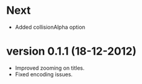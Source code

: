 # Next
* Added collisionAlpha option

# version 0.1.1 (18-12-2012)
* Improved zooming on titles.
* Fixed encoding issues.

